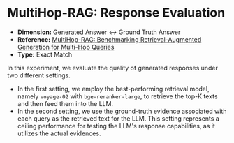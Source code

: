 # MultiHop-RAG: Response Evaluation

- **Dimension:** Generated Answer <-> Ground Truth Answer
- **Reference:** [MultiHop-RAG: Benchmarking Retrieval-Augmented Generation for Multi-Hop Queries](https://arxiv.org/pdf/2401.15391)
- **Type:** Exact Match

In this experiment, we evaluate the quality of generated responses under two different settings. 
- In the first setting, we employ the best-performing retrieval model, namely `voyage-02` with `bge-reranker-large`, to retrieve the top-K texts
and then feed them into the LLM. 
- In the second setting, we use the ground-truth evidence associated with each query as the retrieved text for the LLM. This setting represents a ceiling performance for testing the LLM's response capabilities, as it utilizes the actual evidences.
